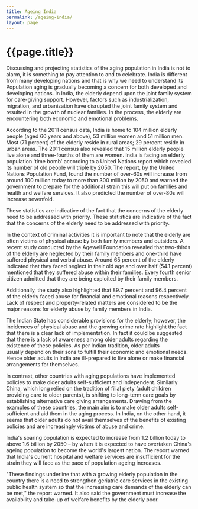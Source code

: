 ```yaml
---
title: Ageing India
permalink: /ageing-india/
layout: page
---
```


<h1 class="page-title">{{page.title}}</h1>


Discussing and projecting statistics of the aging population in India is not to alarm, it is something to pay attention to and to celebrate. India is different from many developing nations and that is why we need to understand its Population aging is gradually becoming a concern for both developed and developing nations. In India, the elderly depend upon the joint family system for care-giving support. However, factors such as industrialization, migration, and urbanization have disrupted the joint family system and resulted in the growth of nuclear families. In the process, the elderly are encountering both economic and emotional problems.


According to the 2011 census data, India is home to 104 million elderly people (aged 60 years and above), 53 million women and 51 million men. Most (71 percent) of the elderly reside in rural areas; 29 percent reside in urban areas. The 2011 census also revealed that 15 million elderly people live alone and three-fourths of them are women. India is facing an elderly population 'time bomb' according to a United Nations report which revealed its number of old people will triple by 2050. The report, by the United Nations Population Fund, found the number of over-60s will increase from around 100 million today to more than 300 million by 2050 and warned the government to prepare for the additional strain this will put on families and health and welfare services. It also predicted the number of over-80s will increase sevenfold.


These statistics are indicative of the fact that the concerns of the elderly need to be addressed with priority. These statistics are indicative of the fact that the concerns of the elderly need to be addressed with priority. 


In the context of criminal activities it is important to note that the elderly are often victims of physical abuse by both family members and outsiders. A recent study conducted by the Agewell Foundation revealed that two-thirds of the elderly are neglected by their family members and one-third have suffered physical and verbal abuse. Around 65 percent of the elderly indicated that they faced neglect in their old age and over half (54.1 percent) mentioned that they suffered abuse within their families. Every fourth senior citizen admitted that they are being exploited by their family members.


Additionally, the study also highlighted that 89.7 percent and 96.4 percent of the elderly faced abuse for financial and emotional reasons respectively. Lack of respect and property-related matters are considered to be the major reasons for elderly abuse by family members in India. 


The Indian State has considerable provisions for the elderly; however, the incidences of physical abuse and the growing crime rate highlight the fact that there is a clear lack of implementation. In fact it could be suggested that there is a lack of awareness among older adults regarding the existence of these policies. As per Indian tradition, older adults usually depend on their sons to fulfill their economic and emotional needs. Hence older adults in India are ill-prepared to live alone or make financial arrangements for themselves.


In contrast, other countries with aging populations have implemented policies to make older adults self-sufficient and independent. Similarly China, which long relied on the tradition of filial piety (adult children providing care to older parents), is shifting to long-term care goals by establishing alternative care giving arrangements. Drawing from the examples of these countries, the main aim is to make older adults self-sufficient and aid them in the aging process. In India, on the other hand, it seems that older adults do not avail themselves of the benefits of existing policies and are increasingly victims of abuse and crime.


India's soaring population is expected to increase from 1.2 billion today to above 1.6 billion by 2050 – by when it is expected to have overtaken China's ageing population to become the world's largest nation. The report warned that India's current hospital and welfare services are  insufficient for the strain they will face as the pace of population ageing increases. 


"These findings underline that with a growing elderly population in the country there is a need to strengthen geriatric care services in the existing public health system so that the increasing care demands of the elderly can be met," the report warned. It also said the government must increase the availability and take-up of welfare benefits by the elderly poor.
